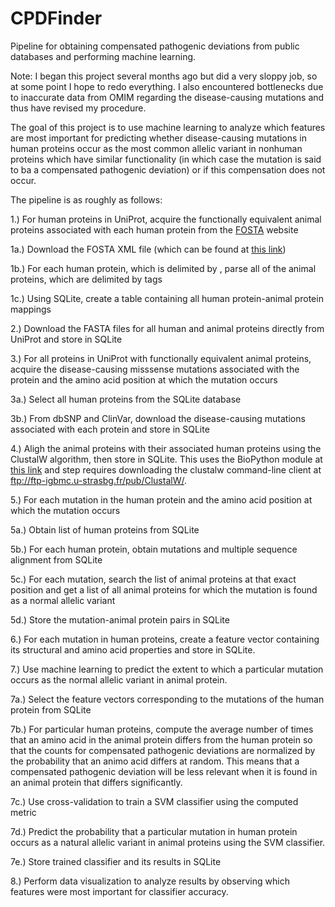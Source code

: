 # CPDFinder
Pipeline for obtaining compensated pathogenic deviations from public databases and performing machine learning.

Note: I began this project several months ago but did a very sloppy job, so at some point I hope to redo everything. I also encountered bottlenecks due to inaccurate data from OMIM regarding the disease-causing mutations and thus have revised my procedure.

The goal of this project is to use machine learning to analyze which features are most important for predicting whether disease-causing mutations in human proteins occur as the most common allelic variant in nonhuman proteins which have similar functionality (in which case the mutation is said to ba a compensated pathogenic deviation) or if this compensation does not occur.

The pipeline is as roughly as follows:

1.) For human proteins in UniProt, acquire the functionally equivalent animal proteins associated with each human protein from the <a href="http://www.bioinf.org.uk/fosta/">FOSTA</a> website

  1a.) Download the FOSTA XML file (which can be found at <a href="http://www.bioinf.org.uk/fosta/fosta.xml.gz">this link</a>)

  1b.) For each human protein, which is delimited by <root></root>, parse all of the animal proteins, which are delimited by <fep></fep> tags

  1c.) Using SQLite, create a table containing all human protein-animal protein mappings

2.) Download the FASTA files for all human and animal proteins directly from UniProt and store in SQLite

3.) For all proteins in UniProt with functionally equivalent animal proteins, acquire the disease-causing misssense mutations associated with the protein and the amino acid position at which the mutation occurs

  3a.) Select all human proteins from the SQLite database

  3b.) From dbSNP and ClinVar, download the disease-causing mutations associated with each protein and store in SQLite

4.) Aligh the animal proteins with their associated human proteins using the ClustalW algorithm, then store in SQLite. This uses the BioPython module at <a href="http://biopython.org/DIST/docs/_api_158/Bio.Clustalw-module.html">this link</a> and step requires downloading the clustalw command-line client at <a href="ftp://ftp-igbmc.u-strasbg.fr/pub/ClustalW/">ftp://ftp-igbmc.u-strasbg.fr/pub/ClustalW/</a>.

5.) For each mutation in the human protein and the amino acid position at which the mutation occurs

  5a.) Obtain list of human proteins from SQLite

  5b.) For each human protein, obtain mutations and multiple sequence alignment from SQLite

  5c.) For each mutation, search the list of animal proteins at that exact position and get a list of all animal proteins for which the mutation is found as a normal allelic variant

  5d.) Store the mutation-animal protein pairs in SQLite

6.) For each mutation in human proteins, create a feature vector containing its structural and amino acid properties and store in SQLite.

7.) Use machine learning to predict the extent to which a particular mutation occurs as the normal allelic variant in animal protein.

  7a.) Select the feature vectors corresponding to the mutations of the human protein from SQLite

  7b.) For particular human proteins, compute the average number of times that an amino acid in the animal protein differs from the human protein so that the counts for compensated pathogenic deviations are normalized by the probability that an animo acid differs at random. This means that a compensated pathogenic deviation will be less relevant when it is found in an animal protein that differs significantly.

  7c.) Use cross-validation to train a SVM classifier using the computed metric

  7d.) Predict the probability that a particular mutation in human protein occurs as a natural allelic variant in animal proteins using the SVM classifier.

  7e.) Store trained classifier and its results in SQLite

8.) Perform data visualization to analyze results by observing which features were most important for classifier accuracy.
